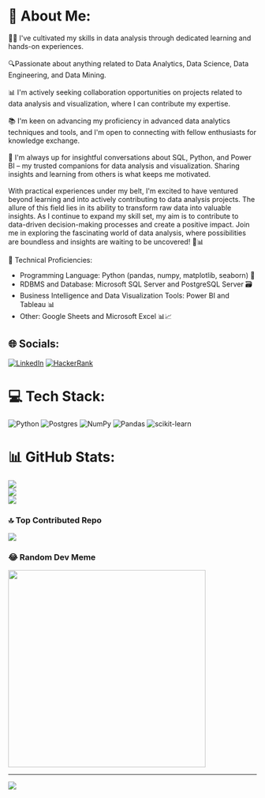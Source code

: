 # 🌟 About Me:
👩‍💻 I've cultivated my skills in data analysis through dedicated learning and hands-on experiences.<br><br>🔍Passionate about anything related to Data Analytics, Data Science, Data Engineering, and Data Mining.<br><br>📊 I'm actively seeking collaboration opportunities on projects related to data analysis and visualization, where I can contribute my expertise.<br><br>📚 I'm keen on advancing my proficiency in advanced data analytics techniques and tools, and I'm open to connecting with fellow enthusiasts for knowledge exchange.<br><br>🤝 I'm always up for insightful conversations about SQL, Python, and Power BI – my trusted companions for data analysis and visualization. Sharing insights and learning from others is what keeps me motivated.<br><br>With practical experiences under my belt, I'm excited to have ventured beyond learning and into actively contributing to data analysis projects. The allure of this field lies in its ability to transform raw data into valuable insights. As I continue to expand my skill set, my aim is to contribute to data-driven decision-making processes and create a positive impact. Join me in exploring the fascinating world of data analysis, where possibilities are boundless and insights are waiting to be uncovered! 🚀📊

🔧 Technical Proficiencies:
- Programming Language: Python (pandas, numpy, matplotlib, seaborn) 🐍
- RDBMS and Database: Microsoft SQL Server and PostgreSQL Server 🗃️
- Business Intelligence and Data Visualization Tools: Power BI and Tableau 📊
- Other: Google Sheets and Microsoft Excel 📊📈


## 🌐 Socials:
[![LinkedIn](https://img.shields.io/badge/LinkedIn-%230077B5.svg?logo=linkedin&logoColor=white)](https://www.linkedin.com/in/murat-t%C3%BCkel-a81814242/)
[![HackerRank](https://img.shields.io/badge/HackerRank-%2300C853.svg?logo=hackerrank&logoColor=white)](https://www.hackerrank.com/muratukel)

# 💻 Tech Stack:
![Python](https://img.shields.io/badge/python-3670A0?style=for-the-badge&logo=python&logoColor=ffdd54) ![Postgres](https://img.shields.io/badge/postgres-%23316192.svg?style=for-the-badge&logo=postgresql&logoColor=white) ![NumPy](https://img.shields.io/badge/numpy-%23013243.svg?style=for-the-badge&logo=numpy&logoColor=white) ![Pandas](https://img.shields.io/badge/pandas-%23150458.svg?style=for-the-badge&logo=pandas&logoColor=white) ![scikit-learn](https://img.shields.io/badge/scikit--learn-%23F7931E.svg?style=for-the-badge&logo=scikit-learn&logoColor=white)
# 📊 GitHub Stats:
![](https://github-readme-stats.vercel.app/api?username=muratukel&theme=dark&hide_border=false&include_all_commits=false&count_private=false)<br/>
![](https://github-readme-streak-stats.herokuapp.com/?user=muratukel&theme=dark&hide_border=false)<br/>
![](https://github-readme-stats.vercel.app/api/top-langs/?username=muratukel&theme=dark&hide_border=false&include_all_commits=false&count_private=false&layout=compact)

### 🔝 Top Contributed Repo
![](https://github-contributor-stats.vercel.app/api?username=muratukel&limit=5&theme=dark&combine_all_yearly_contributions=true)

### 😂 Random Dev Meme
<img src='https://randommeme-five.vercel.app/' style="height: 400px;"/>

---
[![](https://visitcount.itsvg.in/api?id=muratukel&icon=0&color=0)](https://visitcount.itsvg.in)

<!-- Proudly created with GPRM ( https://gprm.itsvg.in ) -->
